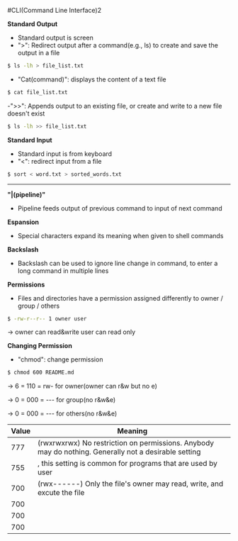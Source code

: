 #CLI(Command Line Interface)2

**Standard Output**
- Standard output is screen
- ">": Redirect output after a command(e.g., ls) to create and save the output in a file
```sh
$ ls -lh > file_list.txt
```
- "Cat(command)": displays the content of a text file
```sh
$ cat file_list.txt
```
-">>": Appends output to an existing file, or create and write to a new file doesn't exist
```sh
$ ls -lh >> file_list.txt
```

**Standard Input**
- Standard input is from keyboard
- "<": redirect input from a file
```sh
$ sort < word.txt > sorted_words.txt
```
---

**"|(pipeline)"**
- Pipeline feeds output of previous command to input of next command

**Espansion**
- Special characters expand its meaning when given to shell commands

**Backslash**
- Backslash can be used to ignore line change in command, to enter a long command in multiple lines

**Permissions**
- Files and directories have a permission assigned differently to owner / group / others
```sh
$ -rw-r--r-- 1 owner user
```
 -> owner can read&write user can read only

**Changing Permission**
- "chmod": change permission
```sh
$ chmod 600 README.md
```
 -> 6 = 110 = rw- for owner(owner can r&w but no e)
    
 -> 0 = 000 = --- for group(no r&w&e)
   
 -> 0 = 000 = --- for others(no r&w&e)

|Value|Meaning|
|---|---|
|777|(rwxrwxrwx) No restriction on permissions. Anybody may do nothing. Generally not a desirable setting|
|755|, this setting is common for programs that are used by user|
|700|(rwx------) Only the file's owner may read, write, and excute the file|
|700||
|700||
|700||
